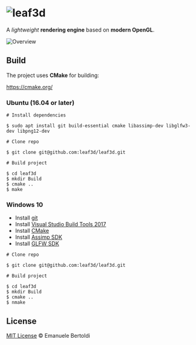 # ![leaf3d](https://rawgit.com/leaf3d/leaf3d/master/logo.svg 'leaf3d')

A _lightweight_ **rendering engine** based on **modern OpenGL**.

![Overview](http://leaf3d.github.io/website/images/l3d_overview.png 'leaf3d')

## Build

The project uses **CMake** for building:

https://cmake.org/

### Ubuntu (16.04 or later)

```
# Install dependencies

$ sudo apt install git build-essential cmake libassimp-dev libglfw3-dev libpng12-dev

# Clone repo

$ git clone git@github.com:leaf3d/leaf3d.git

# Build project

$ cd leaf3d
$ mkdir Build
$ cmake ..
$ make
```

### Windows 10

* Install [git](https://git-scm.com/download/win)
* Install [Visual Studio Build Tools 2017](https://www.visualstudio.com/thank-you-downloading-visual-studio/?sku=BuildTools&rel=15)
* Install [CMake](https://cmake.org/files/v3.11/cmake-3.11.0-win64-x64.msi)
* Install [Assimp SDK](https://github.com/assimp/assimp/releases/download/v3.3.1/assimp-sdk-3.3.1-setup_vs2017.exe)
* Install [GLFW SDK](https://github.com/glfw/glfw/releases/download/3.2.1/glfw-3.2.1.bin.WIN64.zip)

```
# Clone repo

$ git clone git@github.com:leaf3d/leaf3d.git

# Build project

$ cd leaf3d
$ mkdir Build
$ cmake ..
$ nmake
```

## License

[MIT License] © Emanuele Bertoldi


[MIT License]: https://github.com/leaf3d/leaf3d/blob/master/LICENSE
